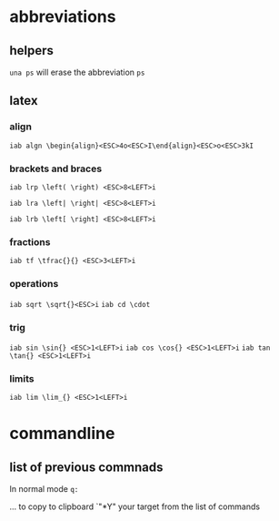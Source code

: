 # abbreviations

## helpers

`una ps` will erase the abbreviation `ps`

## latex

### align 

`iab algn \begin{align}<ESC>4o<ESC>I\end{align}<ESC>o<ESC>3kI`

### brackets and braces

`iab lrp \left( \right) <ESC>8<LEFT>i`

`iab lra \left| \right| <ESC>8<LEFT>i`

`iab lrb \left[ \right] <ESC>8<LEFT>i`

### fractions
`iab tf \tfrac{}{} <ESC>3<LEFT>i`

### operations
`iab sqrt \sqrt{}<ESC>i`
`iab cd \cdot`

### trig
`iab sin \sin{} <ESC>1<LEFT>i`
`iab cos \cos{} <ESC>1<LEFT>i`
`iab tan \tan{} <ESC>1<LEFT>i`

### limits
`iab lim \lim_{} <ESC>1<LEFT>i`

# commandline

## list of previous commnads

In normal mode `q:`

... to copy to clipboard `"*Y" your target from the list of commands
